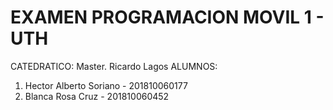 # EXAMEN PROGRAMACION MOVIL 1 - UTH
CATEDRATICO: Master. Ricardo Lagos
  ALUMNOS:
  1. Hector Alberto Soriano - 201810060177
  2. Blanca Rosa Cruz - 201810060452
